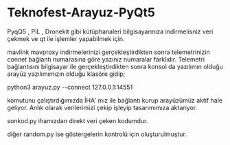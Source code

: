 # Teknofest-Arayuz-PyQt5

PyqQ5 , PIL , Dronekit gibi kütüphanaleri bilgisayarınıza indirmelisniz veri çekmek ve qt ile işlemler yapabilmek için.

mavlink mavproxy indirmelerinizi gerçekleştirdikten sonra telemetrinizin connet bağlantı numarasına göre yazınız numaralar farklıdır.
Telemetri bağlantısını bilgisayar ile gerçekleştirdikten sonra konsol da yazılımın olduğu arayüz yazılımımızın olduğu klasöre gidip;

python3 arayuz.py --connect 127.0.0.1:14551

komutunu çalıştırdığımızda İHA' mız ile bağlantı kurup arayüzümüz aktif hale geliyor. Anlık olarak verilerimizi çekip işleyip tasarımımıza aktarıyor.


sonkod.py ihamızdan direkt veri çeken kodumdur.

diğer random.py ise göstergelerin kontrolü için oluşturulmuştur. 

